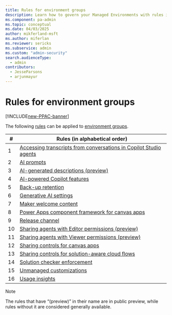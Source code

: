 ```yaml
---
title: Rules for environment groups
description: Learn how to govern your Managed Environments with rules in bulk.
ms.component: pa-admin
ms.topic: conceptual
ms.date: 04/03/2025
author: mikferland-msft
ms.author: miferlan
ms.reviewer: sericks
ms.subservice: admin
ms.custom: "admin-security"
search.audienceType: 
  - admin
contributors:
  - JesseParsons
  - arjunmayur
---
```


# Rules for environment groups

[!INCLUDE[new-PPAC-banner](~/includes/new-PPAC-banner.md)]

The following [rules](environment-groups.md#rules) can be applied to [environment groups](environment-groups.md). 

| # | Rules (in alphabetical order) |
|----|----------|
| 1 | [Accessing transcripts from conversations in Copilot Studio agents](/microsoft-copilot-studio/admin-transcript-controls) |
| 2 | [AI prompts](/ai-builder/administer#enable-or-disable-ai-prompts-in-power-platform-and-copilot-studio) |
| 3 | [AI-generated descriptions (preview)](/power-apps/maker/canvas-apps/save-publish-app#create-an-app-description-with-copilot-preview) |
| 4 | [AI-powered Copilot features](/power-apps/maker/canvas-apps/ai-overview?WT.mc_id=ppac_inproduct_settings) |
| 5 | [Back-up retention](backup-restore-environments.md) |
| 6 | [Generative AI settings](geographical-availability-copilot.md) |
| 7 | [Maker welcome content](welcome-content.md) |
| 8 | [Power Apps component framework for canvas apps](/power-apps/developer/component-framework/component-framework-for-canvas-apps) |
| 9 | [Release channel](https://go.microsoft.com/fwlink/?linkid=2237290) |
| 10 | [Sharing agents with Editor permissions (preview)](managed-environment-sharing-limits.md) |
| 11 | [Sharing agents with Viewer permissions (preview)](managed-environment-sharing-limits.md) |
| 12 | [Sharing controls for canvas apps](managed-environment-sharing-limits.md) |
| 13 | [Sharing controls for solution-aware cloud flows](managed-environment-sharing-limits.md) |
| 14 | [Solution checker enforcement](managed-environment-solution-checker.md) |
| 15 | [Unmanaged customizations](../alm/block-unmanaged-customizations.md) |
| 16 | [Usage insights](managed-environment-usage-insights.md) |

> [!NOTE]
> The rules that have “(preview)” in their name are in public preview, while rules without it are considered generally available.
